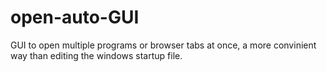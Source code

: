 # open-auto-GUI
GUI to open multiple programs or browser tabs at once, a more convinient way than editing the windows startup file.
